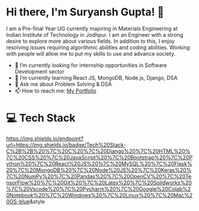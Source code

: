# Hi there, I'm Suryansh Gupta! 👋

I am a Pre-final Year UG currently majoring in Materials Engineering at Indian Institute of Technology in Jodhpur. I am an Engineer with a strong desire to explore more about various fields.
In addition to this, I enjoy resolving issues requiring algorithmic abilities and coding abilities. Working with people will allow me to put my skills to use and advance society. 

- 🔭 I’m currently looking for internship opportunities in Software Development sector
- 🌱 I’m currently learning React JS, MongoDB, Node.js, Django, DSA
- 💬 Ask me about Problem Solving & DSA 
- 📫 How to reach me: [My Portfolio](https://suryansh9000.github.io/SG_Portfolio/) 

# 💻 Tech Stack
https://img.shields.io/endpoint?url=<https://img.shields.io/badge/Tech%20Stack-C%2B%2B%20%7C%20C%20%7C%20Django%20%7C%20HTML%20%7C%20CSS%20%7C%20JavaScript%20%7C%20Bootstrap%20%7C%20Python%20%7C%20React%20JS%20%7C%20MySQL%20%7C%20Flask%20%7C%20MongoDB%20%7C%20Node%20JS%20%7C%20Keras%20%7C%20NumPy%20%7C%20Pandas%20%7C%20OpenCV%20%7C%20TensorFlow%20%7C%20Git%20%7C%20Latex%20%7C%20Solidworks%20%7C%20Vscode%20%7C%20Pycharm%20%7C%20Google%20Colab%20Notebook%20%7C%20Windows%20%7C%20Linux%20%7C%20Mac%20OS-blue>&style<STYLE>
